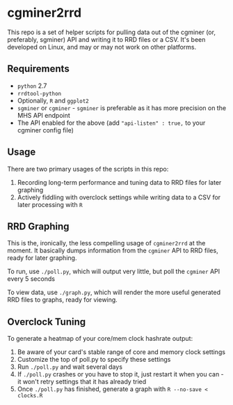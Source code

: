 # cgminer2rrd

This repo is a set of helper scripts for pulling data out of the cgminer (or, preferably, sgminer) API and writing it to RRD files or a CSV. It's been developed on Linux, and may or may not work on other platforms.

## Requirements

* `python` 2.7
* `rrdtool-python`
* Optionally, `R` and `ggplot2`
* `sgminer` or `cgminer` - `sgminer` is preferable as it has more precision on the MHS API endpoint
* The API enabled for the above (add `"api-listen" : true,` to your cgminer config file)

## Usage

There are two primary usages of the scripts in this repo:

1. Recording long-term performance and tuning data to RRD files for later graphing
2. Actively fiddling with overclock settings while writing data to a CSV for later processing with `R`

## RRD Graphing

This is the, ironically, the less compelling usage of `cgminer2rrd` at the moment. It basically dumps information from the `cgminer` API to RRD files, ready for later graphing.

To run, use `./poll.py`, which will output very little, but poll the `cgminer` API every 5 seconds

To view data, use `./graph.py`, which will render the more useful generated RRD files to graphs, ready for viewing.

## Overclock Tuning

To generate a heatmap of your core/mem clock hashrate output:

1. Be aware of your card's stable range of core and memory clock settings
2. Customize the top of poll.py to specify these settings
3. Run `./poll.py` and wait several days
4. If `./poll.py` crashes or you have to stop it, just restart it when you can - it won't retry settings that it has already tried
5. Once `./poll.py` has finished, generate a graph with `R --no-save < clocks.R`
